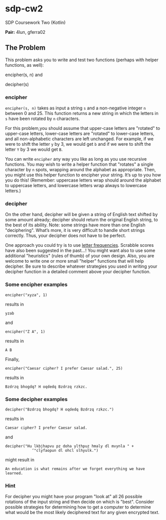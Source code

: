 # sdp-cw2
SDP Coursework Two (Kotlin)

**Pair:** 4lun, gferra02

## The Problem

This problem asks you to write and test two functions (perhaps with helper functions, as well):

encipher(s, n)
and

decipher(s)

### encipher

`encipher(s, n)` takes as input a string `s` and a non-negative integer `n` between 0 and 25. This function returns a new string in which the letters in `s` have been rotated by `n` characters.

For this problem,you should assume that upper-case letters are "rotated" to upper-case letters, lower-case letters are "rotated" to lower-case letters, and all non-alphabetic characters are left unchanged. For example, if we were to shift the letter `y` by 3, we would get `b` and if we were to shift the letter `Y` by 3 we would get `B`.

You can write `encipher` any way you like as long as you use recursive functions. You may wish to write a helper function that "rotates" a single character by `n` spots, wrapping around the alphabet as appropriate. Then, you might use this helper function to encipher your string. It’s up to you how you do this! (Remember: uppercase letters wrap should around the alphabet to uppercase letters, and lowercase letters wrap always to lowercase letters.)

### decipher

On the other hand, decipher will be given a string of English text shifted by some amount already; decipher should return the original English string, to the best of its ability. 
Note: some strings have more than one English "deciphering". What’s more, it is very difficult to handle short strings correctly. Thus, your decipher does not have to be perfect.

One approach you could try is to use [letter frequencies](https://en.wikipedia.org/wiki/Letter_frequency). Scrabble scores have also been suggested in the past…! You might want also to use some additional "heuristics" (rules of thumb) of your own design. Also, you are welcome to write one or more small "helper" functions that will help decipher. Be sure to describe whatever strategies you used in writing your decipher function in a detailed comment above your decipher function.

### Some encipher examples

`encipher("xyza", 1)`

results in

`yzab`

and

`encipher("Z A", 1)`

results in

`A B`

Finally,

`encipher("Caesar cipher? I prefer Caesar salad.", 25)`

results in

`Bzdrzq bhogdq? H oqdedq Bzdrzq rzkzc.`

### Some decipher examples

`decipher("Bzdrzq bhogdq? H oqdedq Bzdrzq rzkzc.")`

results in

`Caesar cipher? I prefer Caesar salad.`

and

```
decipher("Hu lkbjhapvu pz doha ylthpuz hmaly dl mvynla " +
            ‘"clyfaopun dl ohcl slhyulk.")
```

might result in

`An education is what remains after we forget everything we have learned.`

### Hint

For decipher you might have your program "look at" all 26 possible rotations of the input string and then decide on which is "best". Consider possible strategies for determining how to get a computer to determine what would be the most likely deciphered text for any given encrypted text.
